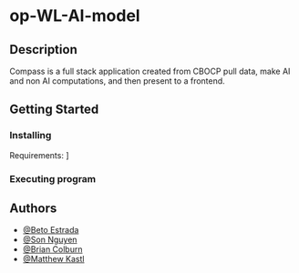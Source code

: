 # op-WL-AI-model




## Description

Compass is a full stack application created from CBOCP pull data, make AI and non AI computations, and then present to a frontend.


## Getting Started


### Installing

Requirements: 
]


### Executing program



## Authors

* [@Beto Estrada](https://github.com/BigToe33)
* [@Son Nguyen](https://github.com/snguyen1)
* [@Brian Colburn](https://github.com/BrianColburn)
* [@Matthew Kastl](https://github.com/matdenkas)



